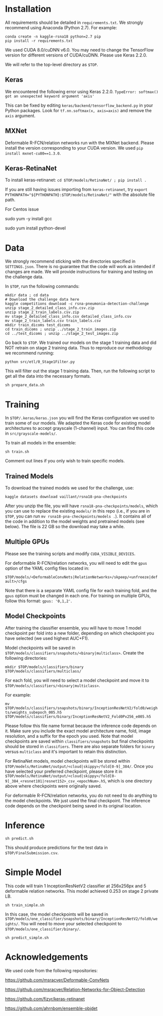 # Installation 

All requirements should be detailed in `requirements.txt`. We strongly recommend using Anaconda (Python 2.7). For example:

```
conda create -n kaggle-rsna18 python=2.7 pip
pip install -r requirements.txt
```

We used CUDA 8.0/cuDNN v6.0. You may need to change the TensorFlow version for different versions of CUDA/cuDNN. Please use Keras 2.2.0. 

We will refer to the top-level directory as `$TOP`.

## Keras

We encountered the following error using Keras 2.2.0. 
`TypeError: softmax() got an unexpected keyword argument 'axis'`

This can be fixed by editing `keras/backend/tensorflow_backend.py` in your Python packages. Look for `tf.nn.softmax(x, axis=axis)` and remove the `axis` argument. 

## MXNet

Deformable R-FCN/relation networks run with the MXNet backend. Please install the version corresponding to your CUDA version. We used `pip install mxnet-cu80==1.3.0`. 

## Keras-RetinaNet

To install keras-retinanet:
`cd $TOP/models/RetinaNet/ ; pip install .` 

If you are still having issues importing from `keras-retinanet`, try `export PYTHONPATH="${PYTHONPATH}:$TOP/models/RetinaNet/"` with the absolute file path. 

For Centos issue

sudo yum -y install gcc

sudo yum install python-devel

# Data

We strongly recommend sticking with the directories specified in `SETTINGS.json`. There is no guarantee that the code will work as intended if changes are made. We will provide instructions for training and testing on the challenge data.  

In `$TOP`, run the following commands: 
```
mkdir data ; cd data 
# Download the challenge data here 
kaggle competitions download -c rsna-pneumonia-detection-challenge
unzip stage_2_detailed_class_info.csv.zip 
unzip stage_2_train_labels.csv.zip 
mv stage_2_detailed_class_info.csv detailed_class_info.csv 
mv stage_2_train_labels.csv train_labels.csv 
mkdir train_dicoms test_dicoms 
cd train_dicoms ; unzip ../stage_2_train_images.zip 
cd ../test_dicoms ; unzip ../stage_2_test_images.zip 
```

Go back to `$TOP`. We trained our models on the stage 1 training data and did NOT retrain on stage 2 training data. Thus to reproduce our methodology we recommend running: 

`python src/etl/0_Stage1Filter.py`

This will filter out the stage 1 training data. Then, run the following script to get all the data into the necessary formats. 

`sh prepare_data.sh`

# Training 

In `$TOP/.keras/keras.json` you will find the Keras configuration we used to train some of our models. We adapted the Keras code for existing model architectures to accept grayscale (1-channel) input. You can find this code in `src/grayscale-models/`.

To train all models in the ensemble:

`sh train.sh`

Comment out lines if you only wish to train specific models. 

## Trained Models 
To download the trained models we used for the challenge, use: 

```
kaggle datasets download vaillant/rsna18-pna-checkpoints
```

After you unzip the file, you will have `rsna18-pna-checkpoints/models`, which you can use to replace the existing `models/` in this repo (i.e., if you are in `$TOP`, you can run `mv rsna18-pna-checkpoints/models .`). It contains all of the code in addition to the model weights and pretrained models (see below). The file is 22 GB so the download may take a while.  

## Multiple GPUs

Please see the training scripts and modify `CUDA_VISIBLE_DEVICES`. 

For deformable R-FCN/relation networks, you will need to edit the `gpus` option of the YAML config files located in: 

`$TOP/models/<DeformableConvNets|RelationNetworks>/skpeep/<unfreeze|default>/cfgs`

Note that there is a separate YAML config file for each training fold, and the `gpus` option must be changed in each one. For training on multiple GPUs, follow this format: `gpus: '0,1,2'`.

## Model Checkpoints

After training the classifier ensemble, you will have to move 1 model checkpoint per fold into a new folder, depending on which checkpoint you have selected (we used highest AUC+F1). 

Model checkpoints will be saved in `$TOP/models/classifiers/snapshots/<binary|multiclass>`. Create the following directories:

`mkdir $TOP/models/classifiers/binary $TOP/models/classifiers/multiclass/`

For each fold, you will need to select a model checkpoint and move it to `$TOP/models/classifiers/<binary|multiclass>`.

For example: 

`mv $TOP/models/classifiers/snapshots/binary/InceptionResNetV2/fold0/weights/weights_subepoch_005.h5 $TOP/models/classifiers/binary/InceptionResNetV2_Fold0Px256_e005.h5` 

Please follow this file name format because the inference code depends on it. Make sure you include the exact model architecture name, fold, image resolution, and a suffix for the epoch you used. Note that model checkpoints are saved within `classifiers/snapshots` but final checkpoints should be stored in `classifiers`. There are also separate folders for `binary` versus `multiclass` and it's important to retain this distinction. 

For RetinaNet models, model checkpoints will be stored within `$TOP/models/RetinaNet/output/<cloud|skippy>/fold[0-9]_384/`. Once you have selected your preferred checkpoint, please store it in `$TOP/models/RetinaNet/output/<cloud|skippy>/fold[0-9]_384_<resnet101|resnet152>_csv_<epochNum>.h5`, which is one directory above where checkpoints were originally saved. 

For deformable R-FCN/relation networks, you do not need to do anything to the model checkpoints. We just used the final checkpoint. The inference code depends on the checkpoint being saved in its original location. 

# Inference 

`sh predict.sh` 

This should produce predictions for the test data in `$TOP/FinalSubmission.csv`.

# Simple Model 

This code will train 1 InceptionResNetV2 classifier at 256x256px and 5 deformable relation networks. This model achieved 0.253 on stage 2 private LB. 

`sh train_simple.sh` 

In this case, the model checkpoints will be saved in `$TOP/models/one_classifier/snapshots/binary/InceptionResNetV2/fold0/weights/`. You will need to move your selected checkpoint to `$TOP/models/one_classifier/binary/`.

`sh predict_simple.sh`

# Acknowledgements

We used code from the following repositories: 

https://github.com/msracver/Deformable-ConvNets

https://github.com/msracver/Relation-Networks-for-Object-Detection

https://github.com/fizyr/keras-retinanet

https://github.com/ahrnbom/ensemble-objdet
